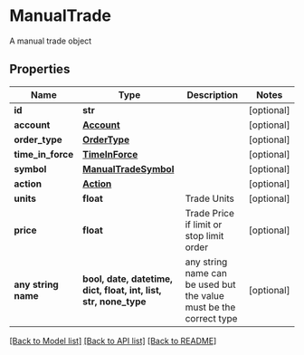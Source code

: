 # ManualTrade

A manual trade object

## Properties
Name | Type | Description | Notes
------------ | ------------- | ------------- | -------------
**id** | **str** |  | [optional] 
**account** | [**Account**](Account.md) |  | [optional] 
**order_type** | [**OrderType**](OrderType.md) |  | [optional] 
**time_in_force** | [**TimeInForce**](TimeInForce.md) |  | [optional] 
**symbol** | [**ManualTradeSymbol**](ManualTradeSymbol.md) |  | [optional] 
**action** | [**Action**](Action.md) |  | [optional] 
**units** | **float** | Trade Units | [optional] 
**price** | **float** | Trade Price if limit or stop limit order | [optional] 
**any string name** | **bool, date, datetime, dict, float, int, list, str, none_type** | any string name can be used but the value must be the correct type | [optional]

[[Back to Model list]](../README.md#documentation-for-models) [[Back to API list]](../README.md#documentation-for-api-endpoints) [[Back to README]](../README.md)


